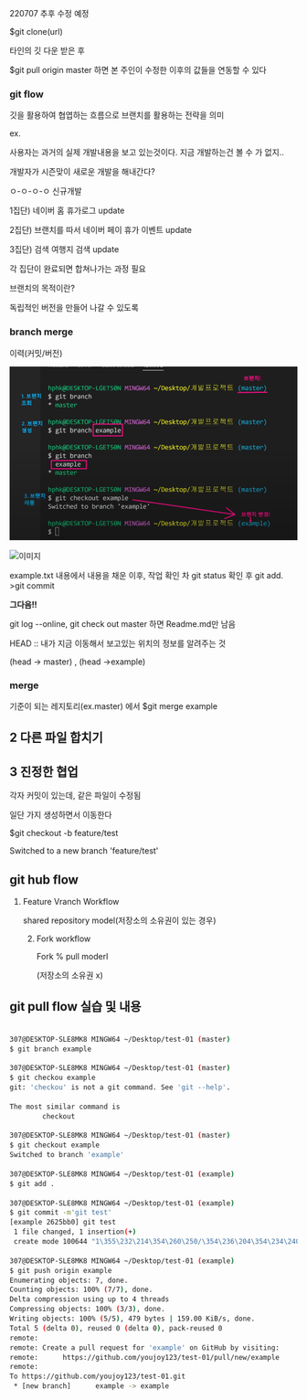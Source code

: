 220707 추후 수정 예정

$git clone(url) 

타인의 깃 다운 받은 후

$git pull origin master 하면 본 주인이 수정한 이후의 값들을 연동할 수 있다

### git flow 

깃을 활용하여 협엽하는 흐름으로 브랜치를 활용하는 전략을 의미

ex.

사용자는 과거의 실제 개발내용을 보고 있는것이다. 지금 개발하는건 볼 수 가 없지..

개발자가 시즌맞이 새로운 개발을 해내간다? 

ㅇ-ㅇ-ㅇ-ㅇ 신규개발

1집단) 네이버 홈 휴가로그 update

2집단) 브랜치를 따서 네이버 페이 휴가 이벤트 update

3집단) 검색 여행지 검색 update

각 집단이 완료되면 합쳐나가는 과정 필요



브랜치의 목적이란?

독립적인 버전을 만들어 나갈 수 있도록



### branch merge

이력(커밋/버전)

![image-20220707132804303](220707.assets/image-20220707132804303.png)

![이미지](https://media.discordapp.net/attachments/993047919076855868/994460401418915870/unknown.png?width=944&height=531)

example.txt 내용에서 내용을 채운 이후, 작업 확인 차 git status 확인 후 git add. >git commit

**그다음!!**

git log --online, git check out master 하면 Readme.md만 남음

HEAD :: 내가 지금  이동해서 보고있는 위치의 정보를 알려주는 것

(head -> master) , (head ->example)



### merge

기준이 되는 레지토리(ex.master) 에서 $git merge example



## 2 다른 파일 합치기





## 3 진정한 협업

각자 커밋이 있는데, 같은 파일이 수정됨

일단 가지 생성하면서 이동한다

$git checkout -b feature/test

Switched to a new branch 'feature/test'



## git hub flow

1. Feature Vranch Workflow

   shared repository model(저장소의 소유권이 있는 경우)

   2. Fork workflow

      Fork % pull moderl

      (저장소의 소유권 x)



## git pull flow 실습 및 내용

```bash

307@DESKTOP-SLE8MK8 MINGW64 ~/Desktop/test-01 (master)
$ git branch example

307@DESKTOP-SLE8MK8 MINGW64 ~/Desktop/test-01 (master)
$ git checkou example
git: 'checkou' is not a git command. See 'git --help'.

The most similar command is
        checkout

307@DESKTOP-SLE8MK8 MINGW64 ~/Desktop/test-01 (master)
$ git checkout example
Switched to branch 'example'

307@DESKTOP-SLE8MK8 MINGW64 ~/Desktop/test-01 (example)
$ git add .

307@DESKTOP-SLE8MK8 MINGW64 ~/Desktop/test-01 (example)
$ git commit -m'git test'
[example 2625bb0] git test
 1 file changed, 1 insertion(+)
 create mode 100644 "1\355\232\214\354\260\250/\354\236\204\354\234\240\354\240\225/README.md"

307@DESKTOP-SLE8MK8 MINGW64 ~/Desktop/test-01 (example)
$ git push origin example
Enumerating objects: 7, done.
Counting objects: 100% (7/7), done.
Delta compression using up to 4 threads
Compressing objects: 100% (3/3), done.
Writing objects: 100% (5/5), 479 bytes | 159.00 KiB/s, done.
Total 5 (delta 0), reused 0 (delta 0), pack-reused 0
remote:
remote: Create a pull request for 'example' on GitHub by visiting:
remote:      https://github.com/youjoy123/test-01/pull/new/example
remote:
To https://github.com/youjoy123/test-01.git
 * [new branch]      example -> example

```

